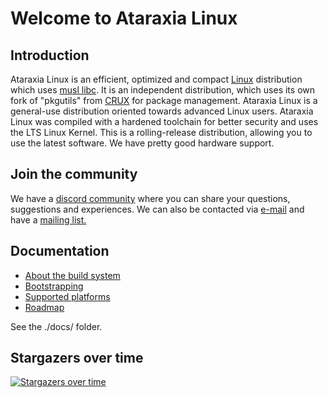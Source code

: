 # Welcome to Ataraxia Linux 

## Introduction
Ataraxia Linux is an efficient, optimized and compact [Linux](https://www.kernel.org/) distribution which uses [musl libc](http://www.musl-libc.org/). It is an independent distribution, which uses its own fork of "pkgutils" from [CRUX](https://crux.nu/) for package management. Ataraxia Linux is a general-use distribution oriented towards advanced Linux users. Ataraxia Linux was compiled with a hardened toolchain for better security and uses the LTS Linux Kernel. This is a rolling-release distribution, allowing you to use the latest software. We have pretty good hardware support.

## Join the community
We have a [discord community](https://discord.gg/KrrkEEG) where you can share your questions, suggestions and experiences. We can also be contacted via [e-mail](mailto:AtaraxiaLinux@protonmail.ch) and have a [mailing list.](https://www.freelists.org/list/januslinux)

## Documentation
* [About the build system](docs/aboutbuildsystem.md)
* [Bootstrapping](docs/bootstrapping.md)
* [Supported platforms](docs/platforms.md)
* [Roadmap](docs/roadmap.md)

See the ./docs/ folder.

## Stargazers over time
[![Stargazers over time](https://starchart.cc/ataraxialinux/ataraxia.svg)](https://starchart.cc/ataraxialinux/ataraxia)
